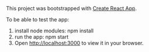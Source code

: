 This project was bootstrapped with [Create React App](https://github.com/facebook/create-react-app).

To be able to test the app:

1) install node modules: npm install
2) run the app: npm start
3) Open [http://localhost:3000](http://localhost:3000) to view it in your browser.





